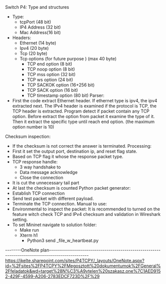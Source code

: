 Switch P4:
Type and structures
* Type:
  * tcpPort (48 bit)
  * IP4 Address (32 bit)
  * Mac Address(16 bit)
* Headers:
  * Ethernet (14 byte)
  * Ipv4 (20 byte)
  * Tcp (20 byte)
  * Tcp options (for future purpose ) (max 40 byte)
    * TCP end option  (8 bit)
    * TCP noop option  (8 bit)
    * TCP mss option  (32 bit)
    * TCP ws option  (24 bit)
    * TCP SACKOK  option (16+256 bit)
    * TCP SACK option  (16 bit)
    * TCP timestamp option (80 bit)
Parser:
* First the code extract Ethernet header.
If ethernet type is ipv4, the ipv4 extracted next. The IPv4 header is examined if the protocol is TCP, the TCP header is extracted. Program detect if packet contain any TCP option. Before extract the option from packet it examine the type of it. Then it extract the specific type until reach end option. (the maximum option number is 10)

Checksum inspection:
* If the checksum is not correct the answer is terminated.
Processing:
* First it set the output port, destination ip, and reset flag state.
* Based on TCP flag it whose the response packet type.
* TCP response handle:
  * 3 way handshake to 
  * Data message acknowledge
  * Close the connection
* It is cut the unnecessary tail part 
* At last the  checksum is counted 
Python packet generator:
* Establish TCP connection 
* Send test packet with different payload.
* Terminate the TCP connection. 
Manual to use:
* Environmental to inspect the packet: It is recommended to turned on the feature witch check TCP and IPv4 checksum and validation in Wireshark setting.
* To set Mininet navigate to solution folder: 
  * Make run 
  * Xterm h1 
    * Python3 send _file_w_heartbeat.py

--------OneNote plan--------------------------------------------------------------------------------------------------
https://ikelte.sharepoint.com/sites/P4TCPY/_layouts/OneNote.aspx?id=%2Fsites%2FP4TCPY%2FMegosztott%20dokumentumok%2FGeneral%2Ffeladatok&wd=target%28N%C3%A9vtelen%20szakasz.one%7C1AED9152-429F-4599-A206-2783EDCF723D%2F%29

